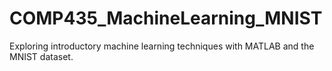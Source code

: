 # COMP435_MachineLearning_MNIST
Exploring introductory machine learning techniques with MATLAB and the MNIST dataset.
